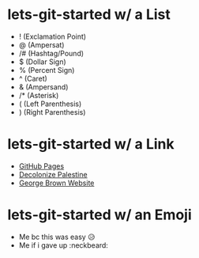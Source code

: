# lets-git-started w/ a List
- ! (Exclamation Point)
- @ (Ampersat)
- /# (Hashtag/Pound)
- $ (Dollar Sign)
- % (Percent Sign)
- ^ (Caret)
- & (Ampersand)
- /* (Asterisk)
- ( (Left  Parenthesis)
- ) (Right Parenthesis)

# lets-git-started w/ a Link
- [GitHub Pages](https://pages.github.com/)
- [Decolonize Palestine](https://decolonizepalestine.com/)
- [George Brown Website](https://www.georgebrown.ca/)

# lets-git-started w/ an Emoji
- Me bc this was easy :disappointed_relieved:
- Me if i gave up :neckbeard:
